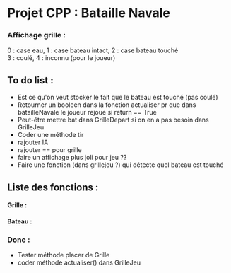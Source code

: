 # Projet CPP : Bataille Navale
### Affichage grille :
0 : case eau, 1 : case bateau intact, 2 : case bateau touché <br />
3 : coulé, 4 : inconnu (pour le joueur)

## To do list :
- Est ce qu'on veut stocker le fait que le bateau est touché (pas coulé)
- Retourner un booleen dans la fonction actualiser pr que dans batailleNavale le joueur rejoue si return == True
- Peut-être mettre bat dans GrilleDepart si on en a pas besoin dans GrilleJeu
- Coder une méthode tir
- rajouter IA
- rajouter == pour grille
- faire un affichage plus joli pour jeu ??
- Faire une fonction (dans grillejeu ?) qui détecte quel bateau est touché

## Liste des fonctions :
#### Grille :

#### Bateau :

### Done :
- Tester méthode placer de Grille
- coder méthode actualiser() dans GrilleJeu
